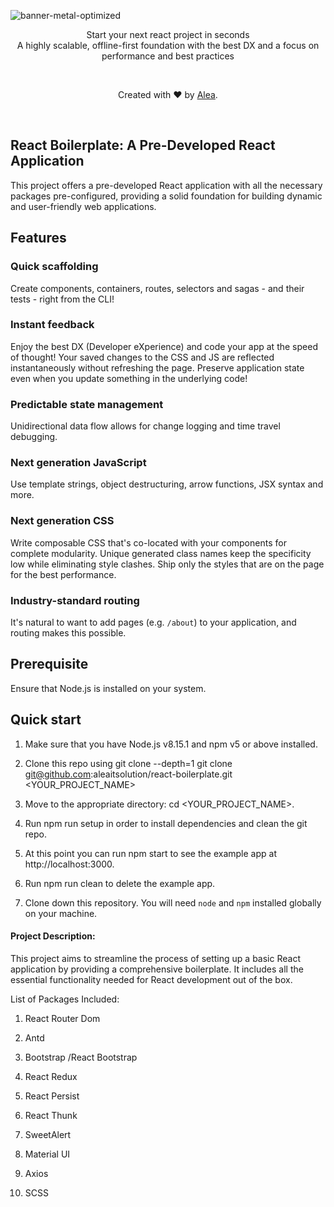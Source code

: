 

![banner-metal-optimized](https://github.com/aleaitsolution/react-boilerplate/assets/104668786/de2b1947-844b-4860-991e-6b2a635028a7)

<p align="center">
Start your next react project in seconds
<br />
A highly scalable, offline-first foundation with the best DX and a focus on performance and best practices
</p>
<br />

<p align="center">
Created with ❤️ by  <a href="https://www.aleaitsolutions.com/" target="_blank">Alea</a>. 
</p>
<br />

## React Boilerplate: A Pre-Developed React Application

This project offers a pre-developed React application with all the necessary packages pre-configured, providing a solid foundation for building dynamic and user-friendly web applications.


## Features 

### Quick scaffolding
Create components, containers, routes, selectors and sagas - and their tests - right from the CLI!

### Instant feedback
Enjoy the best DX (Developer eXperience) and code your app at the speed of thought! Your saved changes to the CSS and JS are reflected instantaneously without refreshing the page. Preserve application state even when you update something in the underlying code!

### Predictable state management
Unidirectional data flow allows for change logging and time travel debugging.

### Next generation JavaScript
Use template strings, object destructuring, arrow functions, JSX syntax and more.

### Next generation CSS
Write composable CSS that's co-located with your components for complete modularity. Unique generated class names keep the specificity low while eliminating style clashes. Ship only the styles that are on the page for the best performance.

### Industry-standard routing
It's natural to want to add pages (e.g. `/about`) to your application, and routing makes this possible.


## Prerequisite

Ensure that Node.js is installed on your system.

## Quick start

1. Make sure that you have Node.js v8.15.1 and npm v5 or above installed.

2. Clone this repo using git clone --depth=1 git clone git@github.com:aleaitsolution/react-boilerplate.git <YOUR_PROJECT_NAME>

3. Move to the appropriate directory: cd <YOUR_PROJECT_NAME>.

4. Run npm run setup in order to install dependencies and clean the git repo.

5. At this point you can run npm start to see the example app at http://localhost:3000.

6. Run npm run clean to delete the example app.

7. Clone down this repository. You will need `node` and `npm` installed globally on your machine.

#### Project Description:

This project aims to streamline the process of setting up a basic React application by providing a comprehensive boilerplate. It includes all the essential functionality needed for React development out of the box.

List of Packages Included:

1. React Router Dom

2. Antd

3. Bootstrap /React Bootstrap

4. React Redux

5. React Persist

6. React Thunk

7. SweetAlert

8. Material UI

9. Axios

10. SCSS
